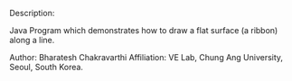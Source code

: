 Description:

Java Program which demonstrates how to draw a flat surface (a ribbon) along a line.

Author: Bharatesh Chakravarthi
Affiliation: VE Lab, Chung Ang University, Seoul, South Korea. 
